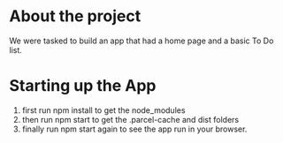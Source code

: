 # About the project

We were tasked to build an app that had a home page and a basic To Do list. 

# Starting up the App

1. first run npm install to get the node_modules
2. then run npm start to get the .parcel-cache and dist folders
3. finally run npm start again to see the app run in your browser.

 


 